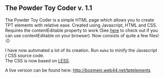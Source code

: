 ## The Powder Toy Coder v. 1.1

The Powder Toy Coder is a simple HTML page which allows you to create TPT elements with relative ease.
Created using Javascript, HTML and CSS. Requires the contentEditable property to work (See [here](http://caniuse.com/#feat=contenteditable) to check out if you can use contentEditable on your browser). Now consists of quite a few files! :O

I have now automated a lot of its creation. Run `make` to minify the Javascript / CSS source code.  
The CSS is now based on [LESS](http://lesscss.org). 

A live version can be found here: http://boxmein.web44.net/tptelements